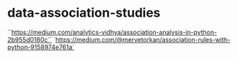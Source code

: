 # data-association-studies
´´https://medium.com/analytics-vidhya/association-analysis-in-python-2b955d0180c´´
´https://medium.com/@mervetorkan/association-rules-with-python-9158974e761a´
